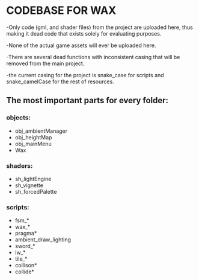<h1> CODEBASE FOR WAX </h1>

-Only code (gml, and shader files) from the project are uploaded here, thus making it dead code that exists solely for evaluating purposes.
 
-None of the actual game assets will ever be uploaded here.

-There are several dead functions with inconsistent casing that will be removed from the main project.

-the current casing for the project is snake_case for scripts and snake_camelCase for the rest of resources.

<h2>The most important parts for every folder:</h2>
</div>
 <h3> objects: </h3> 
  <ul>
   <li> obj_ambientManager </li>
   <li> obj_heightMap </li>
   <li> obj_mainMenu </li>
   <li> Wax </li>
  </ul>
  <h3> shaders: </h3>
   <ul>
    <li> sh_lightEngine </li>
    <li> sh_vignette </li>
    <li> sh_forcedPalette </li>
   </ul>
  <h3> scripts: </h3>
   <ul>
    <li> fsm_* </li>
    <li> wax_* </li>
    <li> pragma* </li>
    <li> ambient_draw_lighting </li>
    <li> sword_* </li>
    <li> lw_* </li>
    <li> tile_* </li>
    <li> collison* </li>
    <li> collide* </li>
   </ul>
  
